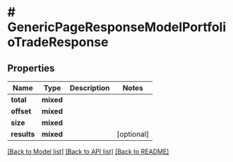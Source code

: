 # # GenericPageResponseModelPortfolioTradeResponse

## Properties

Name | Type | Description | Notes
------------ | ------------- | ------------- | -------------
**total** | **mixed** |  |
**offset** | **mixed** |  |
**size** | **mixed** |  |
**results** | **mixed** |  | [optional]

[[Back to Model list]](../../README.md#models) [[Back to API list]](../../README.md#endpoints) [[Back to README]](../../README.md)

